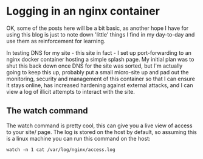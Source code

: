 # Logging in an nginx container

OK, some of the posts here will be a bit basic, as another hope I have for using this blog is just to note down 'little' things I find in my day-to-day and use them as reinforcement for learning. 

In testing DNS for my site - this site in fact - I set up port-forwarding to an nginx docker container hosting a simple splash page. My initial plan was to shut this back down once DNS for the site was sorted, but I'm actually going to keep this up, probably put a small micro-site up and pad out the monitoring, security and management of this container so that I can ensure it stays online, has increased hardening against external attacks, and I can view a log of illicit attempts to interact with the site. 

## The watch command

The watch command is pretty cool, this can give you a live view of access to your site/ page. The log is stored on the host by default, so assuming this is a linux machine you can run this command on the host:

`watch -n 1 cat /var/log/nginx/access.log`